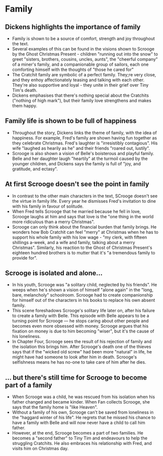 # Family

## Dickens highlights the importance of family
- Family is shown to be a source of comfort, strength and joy throughout the text.
- Several examples of this can be found in the visions shown to Scrooge by the Ghost Christmas Present - children "running out into the snow" to greet "sisters, brothers, cousins, uncles, aunts", the "cheerful company" of a miner's family, and a companionable group of sailors, each one comforting himself with the thoughts of "those he cared for"
- The Cratchit family are symbolic of a perfect family. They;re very close, and they enhoy affectionately teasing and talking with each other. They're also supportive and loyal - they unite in their grief over Tiny Tim's death.
- Dickens emphasises that there's nothing special about the Cratchits ("nothing of high mark"), but their family love strengthens and makes them happy.

## Family life is shown to be full of happiness
- Throughout the story, Dickens links the theme of family, with the idea of happiness. For example, Fred's family are shown having fun together as they celebrate Christmas. Fred's laughter is "irresistibly contagious". His wife "laughed as hearily as he" and their friends "roared out, lustily". 
- Scrooge is also shown a vision of Belle's boisterous and playful family. Belle and her daughter laugh "heartily" at the turmoil caused by the younger children, and Dickens says the family is full of "joy, and gratitude, and ectasy".

## At first Scrooge doesn't see the point in family
- In contrast to the other main characters in the text, SCrooge doesn't see the virtue in family life. Every year he dismisses Fred's invitation to dine with his family in favour of solitude.
- When Fred tells Scrooge that he married because he fell in love, Scrooge laughs at him and says that love is the "one thing in the world more ridiculous than a merry Christmas".
- Scrooge can only think about the financial burden that family brings. He wonders how Bob Cratchit can feel "merry" at Christmas when he has to support his whole family with his low wage - "my clerk, with fifteen shillings a-week, and a wife and family, talking about a merry Christmas". Similarly, his reaction to the Ghost of Christmas Present's eighteen hundred brothers is to mutter that it's "a tremendous family to provide for".

## Scrooge is isolated and alone... 
- In his youth, Scrooge was "a solitary child, neglected by his friends". He weeps when he's shown a vision of himself "alone again" in the "long, bare, melancholy" schoolroom. Scrooge had to create companionship for himself out of the characters in his books to replace his own absent family.
- This scene foreshadows Scrooge's solitary life later on, after his failure to create a family with Belle. This episode with Belle appears to be a turning point for Scrooge — he stops caring about other people and becomes even more obsessed with money. Scrooge argues that his fixation on money is due to him becoming "wiser", but it's the cause of his loneliness. 
- In Chapter Four, Scrooge sees the result of his rejection of family and the isolation this brings him. After Scrooge's death one of the thieves says that if the "wicked old screw" had been more "natural" in life, he might have had someone to look after him in death. Scrooge's selfishness  means he has no-one to take care of him after he dies. 

## ... but there's still time for Scrooge to become part of a family 
- When Scrooge was a child, he was rescued  from his isolation when his father changed and became kinder. When Fan collects Scrooge, she says that the family home is "like Heaven".
- Without a family of his own, Scrooge can't be saved from loneliness in the "haggard winter of his life". He regrets that he missed his chance to have a family with Belle and will now never have a child to call him father.
- However, at the end, Scrooge becomes a part of two families. He becomes a "second father" to Tiny Tim and endeavours to help the struggling Cratchits. He also embraces his relationship  with Fred, and visits him on Christmas day. 

